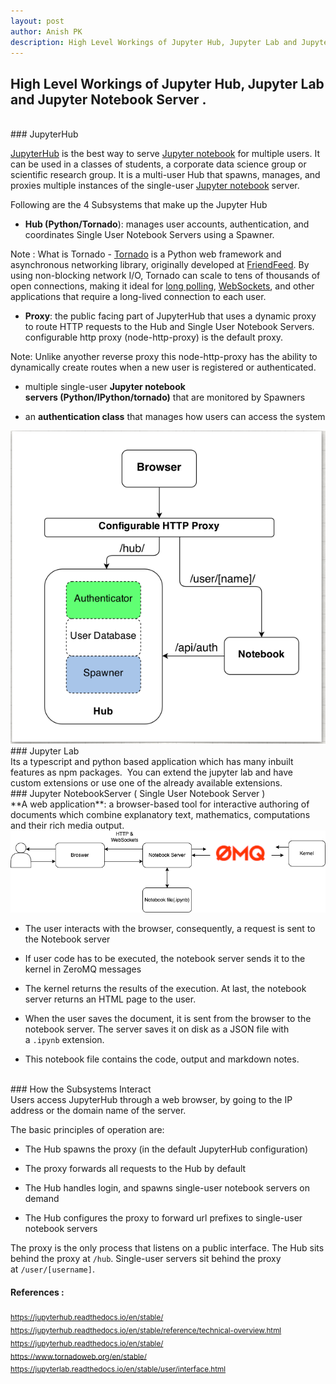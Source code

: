 ```yaml
---
layout: post
author: Anish PK
description: High Level Workings of Jupyter Hub, Jupyter Lab and Jupyter Notebook Server
---
```


## High Level Workings of Jupyter Hub, Jupyter Lab and Jupyter Notebook Server .
<br>
### JupyterHub

[JupyterHub](https://github.com/jupyterhub/jupyterhub) is the best way to serve [Jupyter notebook](https://jupyter-notebook.readthedocs.io/en/latest/) for multiple users. It can be used in a classes of students, a corporate data science group or scientific research group. It is a multi-user Hub that spawns, manages, and proxies multiple instances of the single-user [Jupyter notebook](https://jupyter-notebook.readthedocs.io/en/latest/) server.

Following are the 4 Subsystems that make up the Jupyter Hub

- **Hub (Python/Tornado**): manages user accounts, authentication, and coordinates Single User Notebook Servers using a Spawner.

Note : What is Tornado - [Tornado](https://www.tornadoweb.org/) is a Python web framework and asynchronous networking library, originally developed at [FriendFeed](https://en.wikipedia.org/wiki/FriendFeed). By using non-blocking network I/O, Tornado can scale to tens of thousands of open connections, making it ideal for [long polling](https://en.wikipedia.org/wiki/Push_technology#Long_polling), [WebSockets](https://en.wikipedia.org/wiki/WebSocket), and other applications that require a long-lived connection to each user.

- **Proxy**: the public facing part of JupyterHub that uses a dynamic proxy to route HTTP requests to the Hub and Single User Notebook Servers. configurable http proxy (node-http-proxy) is the default proxy.

Note: Unlike anyother reverse proxy this node-http-proxy has the ability to dynamically create routes when a new user is registered or authenticated.

- multiple single-user **Jupyter notebook servers (Python/IPython/tornado)** that are monitored by Spawners

- an **authentication class** that manages how users can access the system


<img class="img-fluid" src='/assets/images/posts/jupyter/jhub-parts.png' alt="">
<br>
### Jupyter Lab
<br>
Its a typescript and python based application which has many inbuilt features as npm packages.  You can extend the jupyter lab and have custom extensions or use one of the already available extensions.
<br>
### Jupyter NotebookServer ( Single User Notebook Server )
<br>
**A web application**: a browser-based tool for interactive authoring of documents which combine explanatory text, mathematics, computations and their rich media output.

<img src="/assets/images/posts/jupyter/jupyter-interactive.png">


- The user interacts with the browser, consequently, a request is sent to the Notebook server

- If user code has to be executed, the notebook server sends it to the kernel in ZeroMQ messages

- The kernel returns the results of the execution. At last, the notebook server returns an HTML page to the user.

- When the user saves the document, it is sent from the browser to the notebook server. The server saves it on disk as a JSON file with a `.ipynb` extension.

- This notebook file contains the code, output and markdown notes.

<br>
### How the Subsystems Interact
<br>
Users access JupyterHub through a web browser, by going to the IP address or the domain name of the server.

The basic principles of operation are:

- The Hub spawns the proxy (in the default JupyterHub configuration)

- The proxy forwards all requests to the Hub by default

- The Hub handles login, and spawns single-user notebook servers on demand

- The Hub configures the proxy to forward url prefixes to single-user notebook servers


The proxy is the only process that listens on a public interface. The Hub sits behind the proxy at `/hub`. Single-user servers sit behind the proxy at `/user/[username]`.
<br>
#### References :

<sub>https://jupyterhub.readthedocs.io/en/stable/</sub><br>
<sub>https://jupyterhub.readthedocs.io/en/stable/reference/technical-overview.html</sub><br>
<sub>https://jupyterhub.readthedocs.io/en/stable/</sub><br>
<sub>https://www.tornadoweb.org/en/stable/</sub><br>
<sub>https://jupyterlab.readthedocs.io/en/stable/user/interface.html</sub><br>
